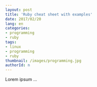 ```yaml
---
layout: post
title: 'Ruby cheat sheet with examples'
date: 2017/02/20
lang: en
categories:
- programming
- ruby
tags:
- linux
- programming
- ruby
thumbnail: /images/programming.jpg
authorId: n
---
```

Lorem ipsum ...
